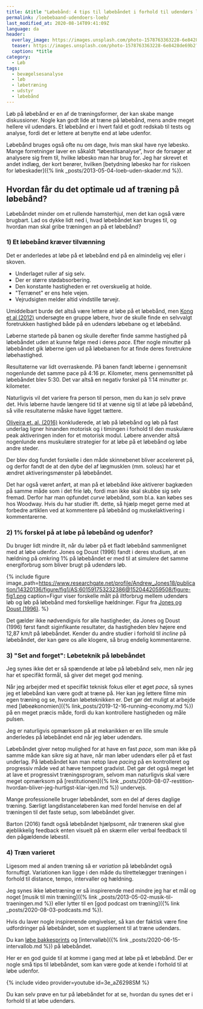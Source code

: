 ```yaml
---
title: &title "Løbebånd: 4 tips til løbebåndet i forhold til udendørs løb?"
permalink: /loebebaand-udendoers-loeb/
last_modified_at: 2020-08-14T09:41:09Z
language: da
header:
  overlay_image: https://images.unsplash.com/photo-1578763363228-6e8428de69b2?ixlib=rb-1.2.1&ixid=eyJhcHBfaWQiOjEyMDd9&auto=format&fit=crop&w=1900&q=60
  teaser: https://images.unsplash.com/photo-1578763363228-6e8428de69b2?ixlib=rb-1.2.1&ixid=eyJhcHBfaWQiOjEyMDd9&auto=format&fit=crop&w=400&q=60
  caption: *title
category:
  - Løb
tags:
  - bevægelsesanalyse
  - løb
  - løbetræning
  - udstyr
  - løbebånd
---
```


Løb på løbebånd er en af de træningsformer, der kan skabe mange diskussioner. Nogle kan godt lide at træne på løbebånd, mens andre meget hellere vil udendørs. Et løbebånd er i hvert fald et godt redskab til tests og analyse, fordi det er lettere at benytte end at løbe udenfor.

Løbebånd bruges også ofte nu om dage, hvis man skal have nye løbesko. Mange forretninger laver en såkaldt “løbestilsanalyse”, hvor de forsøger at analysere sig frem til, hvilke løbesko man har brug for. Jeg har skrevet et andet indlæg, der kort berører, hvilken [betydning løbesko har for risikoen for løbeskader]({% link _posts/2013-05-04-loeb-uden-skader.md %}).

## Hvordan får du det optimale ud af træning på løbebånd?
 
Løbebåndet minder om et rullende hamsterhjul, men det kan også være brugbart. Lad os dykke lidt ned i, hvad løbebåndet kan bruges til, og hvordan man skal gribe træningen an på et løbebånd?
 
### 1) Et løbebånd kræver tilvænning

Det er anderledes at løbe på et løbebånd end på en almindelig vej eller i skoven.

- Underlaget ruller af sig selv.
- Der er større stødabsorbering.
- Den konstante hastigheden er ret overskuelig at holde.
- "Terrænet" er ens hele vejen.
- Vejrudsigten melder altid vindstille tørvejr.

Umiddelbart burde det altså være lettere at løbe på et løbebånd, men [Kong et al (2012)](http://www.ncbi.nlm.nih.gov/pubmed/22357398) undersøgte en gruppe løbere, hvor de skulle finde en selvvalgt foretrukken hastighed både på en udendørs løbebane og et løbebånd.

Løberne startede på banen og skulle derefter finde samme hastighed på løbebåndet uden at kunne følge med i deres _pace_. Efter nogle minutter på løbebåndet gik løberne igen ud på løbebanen for at finde deres foretrukne løbehastighed.

Resultaterne var lidt overraskende. På banen fandt løberne i gennemsnit nogenlunde det samme pace på 4:16 pr. Kilometer, mens gennemsnittet på løbebåndet blev 5:30. Det var altså en negativ forskel på 1:14 minutter pr. kilometer.
 
Naturligvis vil det variere fra person til person, men du kan jo selv prøve det. Hvis løberne havde længere tid til at vænne sig til at løbe på løbebånd, så ville resultaterne måske have ligget tættere.

[Oliveira et. al. (2016)](http://www.ncbi.nlm.nih.gov/pubmed/27064978) konkluderede, at løb på løbebånd og løb på fast underlag ligner hinanden motorisk og i timingen i forhold til den muskulære peak aktiveringen inden for et motorisk modul. Løbere anvender altså nogenlunde ens muskulære strategier for at løbe på et løbebånd og løbe andre steder.

Der blev dog fundet forskelle i den måde skinnebenet bliver accelereret på, og derfor fandt de at den dybe del af lægmusklen (mm. soleus) har et ændret aktiveringsmønster på løbebåndet.

Det har også været anført, at man på et løbebånd ikke aktiverer bagkæden på samme måde som i det frie løb, fordi man ikke skal skubbe sig selv fremad. Derfor har man opfundet _curve_ løbebånd, som bl.a. kan købes ses hos Woodway. Hvis du har studier ift. dette, så hjælp meget gerne med at forbedre artiklen ved at kommentere på løbebånd og muskelaktivering i kommentarerne.
 
### 2) 1% forskel på at løbe på løbebånd og udenfor?

Du bruger lidt mindre ilt, når du løber på et fladt løbebånd sammenlignet med at løbe udenfor. Jones og Doust (1996) fandt i deres studium, at en hældning på omkring 1% på løbebåndet er med til at simulere det samme energiforbrug som bliver brugt på udendørs løb.
 
{% include figure image_path=https://www.researchgate.net/profile/Andrew_Jones18/publication/14320136/figure/fig1/AS:601591753232386@1520442059508/figure-fig1.png caption=Figur viser forskelle målt på iltforbrug mellem udendørs løb og løb på løbebånd med forskellige hældninger. Figur fra [Jones og Doust (1996)](http://www.ncbi.nlm.nih.gov/pubmed/8887211). %}

Det gælder ikke nødvendigvis for alle hastigheder, da Jones og Doust (1996) først fandt siginfikante resultater, da hastigheden blev højere end 12,87 km/t på løbebåndet.
Kender du andre studier i forhold til _incline_ på løbebåndet, der kan gøre os alle klogere, så brug endelig kommentarerne.
 
### 3) "Set and forget": Løbeteknik på løbebåndet
 
Jeg synes ikke det er så spændende at løbe på løbebånd selv, men når jeg har et specifikt formål, så giver det meget god mening.
 
Når jeg arbejder med et specifikt teknisk fokus eller et øget _pace_, så synes jeg et løbebånd kan være godt at træne på. Her kan jeg lettere filme min egen træning og se, hvordan løbeteknikken er. Det gør det muligt at arbejde med [løbeøkonomien]({% link_posts/2019-12-16-running-economy.md %}) på en meget præcis måde, fordi du kan kontrollere hastigheden og måle pulsen. 
 
Jeg er naturligvis opmærksom på at mekanikken er en lille smule anderledes på løbebåndet end når jeg løber udendørs.
 
Løbebåndet giver netop mulighed for at have en fast _pace_, som man ikke på samme måde kan sikre sig at have, når man løber udendørs eller på et fast underlag. På løbebåndet kan man netop lave _pacing_ på en kontrolleret og progressiv måde ved at hæve tempoet gradvist. Det gør det også meget let at lave et progressivt træningsprogram, selvom man naturligvis skal være meget opmærksom på [restitutionen]({% link _posts/2009-08-07-restition-hvordan-bliver-jeg-hurtigst-klar-igen.md %}) undervejs.
 
Mange professionelle bruger løbebåndet, som en del af deres daglige træning. Særligt langdistanceløberen kan med fordel henvise en del af træningen til det faste setup, som løbebåndet giver.

Barton (2016) fandt også løbebåndet hjælpsomt, når træneren skal give øjeblikkelig feedback enten visuelt på en skærm eller verbal feedback til den pågældende løbestil.
 
### 4) Træn varieret

Ligesom med al anden træning så er _variation_ på løbebåndet også fornuftigt. Variationen kan ligge i den måde du tilrettelægger træningen i forhold til distance, tempo, intervaller og hældning.

Jeg synes ikke løbetræning er så inspirerende med mindre jeg har et mål og noget [musik til min træning]({% link _posts/2013-05-02-musik-til-traeningen.md %}) eller lytter til en [god podcast om træning]({% link _posts/2020-08-03-podcasts.md %}).

Hvis du laver nogle inspirerende omgivelser, så kan der faktisk være fine udfordringer på løbebåndet, som et supplement til at træne udendørs. 

Du kan [løbe bakkesprints](https://www.rekordjagt.dk/loebebaand-intervaltraening/) og [intervalløb]({% link _posts/2020-06-15-intervallob.md %}) på løbebåndet.

Her er en god guide til at komme i gang med at løbe på et løbebånd. Der er nogle små tips til løbebåndet, som kan være gode at kende i forhold til at løbe udenfor.
 
{% include video provider=youtube id=3e_aZ6298SM %}

Du kan selv prøve en tur på løbebåndet for at se, hvordan du synes det er i forhold til at løbe udendørs.
